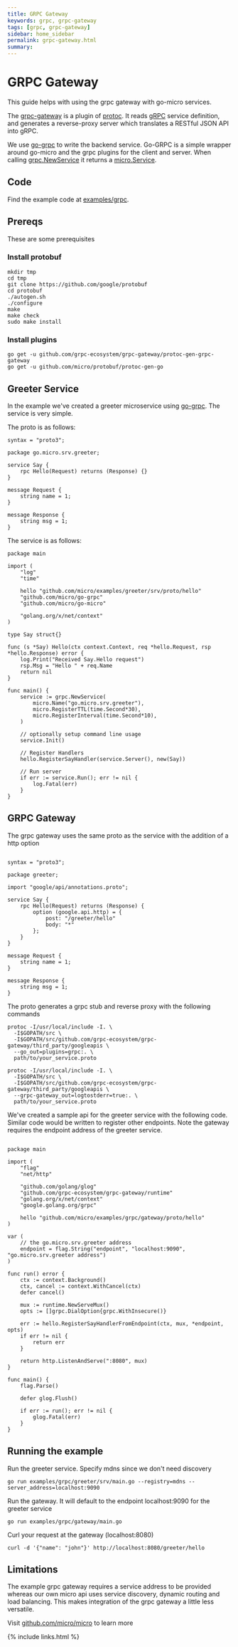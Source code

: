 ```yaml
---
title: GRPC Gateway
keywords: grpc, grpc-gateway
tags: [grpc, grpc-gateway]
sidebar: home_sidebar
permalink: grpc-gateway.html
summary: 
---
```


# GRPC Gateway

This guide helps with using the grpc gateway with go-micro services.

The [grpc-gateway](https://github.com/grpc-ecosystem/grpc-gateway) is a plugin of [protoc](http://github.com/google/protobuf).
It reads [gRPC](http://github.com/grpc/grpc-common) service definition, and generates a reverse-proxy server which translates 
a RESTful JSON API into gRPC.

We use [go-grpc](https://github.com/micro/go-grpc) to write the backend service. Go-GRPC is a simple wrapper around go-micro and 
the grpc plugins for the client and server. When calling [grpc.NewService](https://godoc.org/github.com/micro/go-grpc#NewService) 
it returns a [micro.Service](https://godoc.org/github.com/micro/go-micro#Service).

## Code

Find the example code at [examples/grpc](https://github.com/micro/examples/tree/master/grpc).

## Prereqs

These are some prerequisites

### Install protobuf

```
mkdir tmp
cd tmp
git clone https://github.com/google/protobuf
cd protobuf
./autogen.sh
./configure
make
make check
sudo make install
```

### Install plugins

```
go get -u github.com/grpc-ecosystem/grpc-gateway/protoc-gen-grpc-gateway
go get -u github.com/micro/protobuf/protoc-gen-go
```

## Greeter Service

In the example we've created a greeter microservice using [go-grpc](https://github.com/micro/go-grpc). The service is very simple. 

The proto is as follows:

```
syntax = "proto3";

package go.micro.srv.greeter;

service Say {
	rpc Hello(Request) returns (Response) {}
}

message Request {
	string name = 1;
}

message Response {
	string msg = 1;
}
```

The service is as follows:

```
package main

import (
	"log"
	"time"

	hello "github.com/micro/examples/greeter/srv/proto/hello"
	"github.com/micro/go-grpc"
	"github.com/micro/go-micro"

	"golang.org/x/net/context"
)

type Say struct{}

func (s *Say) Hello(ctx context.Context, req *hello.Request, rsp *hello.Response) error {
	log.Print("Received Say.Hello request")
	rsp.Msg = "Hello " + req.Name
	return nil
}

func main() {
	service := grpc.NewService(
		micro.Name("go.micro.srv.greeter"),
		micro.RegisterTTL(time.Second*30),
		micro.RegisterInterval(time.Second*10),
	)

	// optionally setup command line usage
	service.Init()

	// Register Handlers
	hello.RegisterSayHandler(service.Server(), new(Say))

	// Run server
	if err := service.Run(); err != nil {
		log.Fatal(err)
	}
}
```

## GRPC Gateway

The grpc gateway uses the same proto as the service with the addition of a http option

```

syntax = "proto3";

package greeter;

import "google/api/annotations.proto";

service Say {
	rpc Hello(Request) returns (Response) {
		option (google.api.http) = {
			post: "/greeter/hello"
			body: "*"
		};
	}
}

message Request {
	string name = 1;
}

message Response {
	string msg = 1;
}
```

The proto generates a grpc stub and reverse proxy with the following commands

```
protoc -I/usr/local/include -I. \
  -I$GOPATH/src \
  -I$GOPATH/src/github.com/grpc-ecosystem/grpc-gateway/third_party/googleapis \
  --go_out=plugins=grpc:. \
  path/to/your_service.proto
```

```
protoc -I/usr/local/include -I. \
  -I$GOPATH/src \
  -I$GOPATH/src/github.com/grpc-ecosystem/grpc-gateway/third_party/googleapis \
  --grpc-gateway_out=logtostderr=true:. \
  path/to/your_service.proto
```

We've created a sample api for the greeter service with the following code. Similar code would be written 
to register other endpoints. Note the gateway requires the endpoint address of the greeter service.

```

package main

import (
	"flag"
	"net/http"

	"github.com/golang/glog"
	"github.com/grpc-ecosystem/grpc-gateway/runtime"
	"golang.org/x/net/context"
	"google.golang.org/grpc"

	hello "github.com/micro/examples/grpc/gateway/proto/hello"
)

var (
	// the go.micro.srv.greeter address
	endpoint = flag.String("endpoint", "localhost:9090", "go.micro.srv.greeter address")
)

func run() error {
	ctx := context.Background()
	ctx, cancel := context.WithCancel(ctx)
	defer cancel()

	mux := runtime.NewServeMux()
	opts := []grpc.DialOption{grpc.WithInsecure()}

	err := hello.RegisterSayHandlerFromEndpoint(ctx, mux, *endpoint, opts)
	if err != nil {
		return err
	}

	return http.ListenAndServe(":8080", mux)
}

func main() {
	flag.Parse()

	defer glog.Flush()

	if err := run(); err != nil {
		glog.Fatal(err)
	}
}
```

## Running the example

Run the greeter service. Specify mdns since we don't need discovery

```
go run examples/grpc/greeter/srv/main.go --registry=mdns --server_address=localhost:9090
```

Run the gateway. It will default to the endpoint localhost:9090 for the greeter service

```
go run examples/grpc/gateway/main.go
```

Curl your request at the gateway (localhost:8080)

```
curl -d '{"name": "john"}' http://localhost:8080/greeter/hello
```

## Limitations

The example grpc gateway requires a service address to be provided whereas our own micro api uses service discovery, dynamic routing 
and load balancing. This makes integration of the grpc gateway a little less versatile.

Visit [github.com/micro/micro](https://github.com/micro/micro) to learn more

{% include links.html %}
